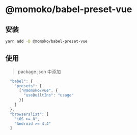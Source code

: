 # @momoko/babel-preset-vue

## 安装

```bash
yarn add -D @momoko/babel-preset-vue
```

## 使用

> package.json 中添加

```js
  "babel": {
    "presets": [
      ["@momoko/vue", {
        "useBuiltIns": "usage"
      }]
    ]
  },
  "browserslist": [
    "iOS >= 8",
    "Android >= 4.4"
  ]
```
